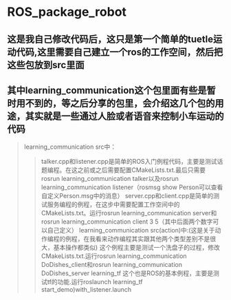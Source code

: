 # ROS_package_robot
这是我自己修改代码后，这只是第一个简单的tuetle运动代码,这里需要自己建立一个ros的工作空间，然后把这些包放到src里面
---
其中learning_communication这个包里面有些是暂时用不到的，等之后分享的包里，会介绍这几个包的用途，其实就是一些通过人脸或者语音来控制小车运动的代码
---
>learning_communication src中：
>>talker.cpp和listener.cpp是简单的ROS入门例程代码，主要是测试话题编程。在这之前或之后需要配置CMakeLists.txt.最后只需要rosrun learning_communication talker以及rosrun learning_communication listener（rosmsg show Person可以查看自定义Person.msg中的消息）
>>server.cpp和client.cpp是简单的测试服务编程的例程，在这步中需要配置工作空间中的CMakeLists.txt。运行rosrun learning_communication server和rosrun learning_communication client 3 5（其中后面两个数字可以自己定义）
>learning_communication src(action)中:(这是关于动作编程的例程，在我看来动作编程其实跟其他两个类型差别不是很大，基本操作都类似)
>>这个例程主要是测试一个洗盘子的过程，修改CMakeLists.txt.运行rosrun learning_communication DoDishes_client和rosrun learning_communication DoDishes_server
>learning_tf
>>这个也是ROS的基本例程，主要是测试tf的功能.运行roslaunch learning_tf start_demo)with_listener.launch


